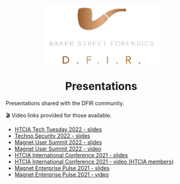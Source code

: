<div align="center">
 <img style="padding:0;vertical-align:bottom;" height="158" width="311" src="BSF.png"/>
 <p>
  <h1>
   Presentations
  </h1>
 </p>

</div>

Presentations shared with the DFIR community.
>
🎬 Video links provided for those available.

- [HTCIA Tech Tuesday 2022 - slides](https://github.com/dwmetz/Presentations/blob/main/HTCIA_TechTuesday.pdf)
- [Techno Security 2022 - slides](Techno_2022_FreeTools4DFIR.pdf)
- [Magnet User Summit 2022 - slides](https://github.com/dwmetz/Presentations/blob/a7436b50dd3037ad82336447f93c57b75e1bd959/MUS_2022%20Free%20Tools%20for%20DFIR%20Triage%20Collections.pdf)
- [Magnet User Summit 2022 - video](https://youtu.be/aVDYQvCcoFU)
- [HTCIA International Conference 2021 - slides](HTCIA_Powershell.pdf)
- [HTCIA International Conference 2021 - video (HTCIA members)](https://train.htcia.org/products/powershell-tools-for-ir-forensics-collection)
- [Magnet Enterprise Pulse 2021 - slides](https://github.com/dwmetz/Presentations/blob/a7436b50dd3037ad82336447f93c57b75e1bd959/PowerShell%20Tools%20for%20IR%20Forensics%20Collection.pdf)
- [Magnet Enterprise Pulse 2021 - video](https://youtu.be/HpYxciMqEzM)
